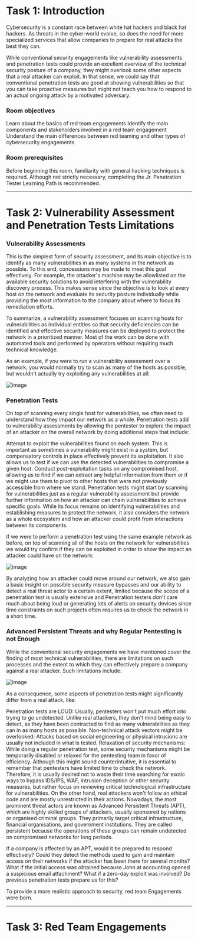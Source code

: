 # Task 1: Introduction
Cybersecurity is a constant race between white hat hackers and black hat hackers. As threats in the cyber-world evolve, so does the need for more specialized services that allow companies to prepare for real attacks the best they can.

While conventional security engagements like vulnerability assessments and penetration tests could provide an excellent overview of the technical security posture of a company, they might overlook some other aspects that a real attacker can exploit. In that sense, we could say that conventional penetration tests are good at showing vulnerabilities so that you can take proactive measures but might not teach you how to respond to an actual ongoing attack by a motivated adversary.

### Room objectives
Learn about the basics of red team engagements
Identify the main components and stakeholders involved in a red team engagement
Understand the main differences between red teaming and other types of cybersecurity engagements

### Room prerequisites
Before beginning this room, familiarity with general hacking techniques is required. Although not strictly necessary, completing the Jr. Penetration Tester Learning Path is recommended.

---

# Task 2: Vulnerability Assessment and Penetration Tests Limitations
### Vulnerability Assessments

This is the simplest form of security assessment, and its main objective is to identify as many vulnerabilities in as many systems in the network as possible. To this end, concessions may be made to meet this goal effectively. For example, the attacker's machine may be allowlisted on the available security solutions to avoid interfering with the vulnerability discovery process. This makes sense since the objective is to look at every host on the network and evaluate its security posture individually while providing the most information to the company about where to focus its remediation efforts.

To summarize, a vulnerability assessment focuses on scanning hosts for vulnerabilities as individual entities so that security deficiencies can be identified and effective security measures can be deployed to protect the network in a prioritized manner. Most of the work can be done with automated tools and performed by operators without requiring much technical knowledge.

As an example, if you were to run a vulnerability assessment over a network, you would normally try to scan as many of the hosts as possible, but wouldn't actually try exploiting any vulnerabilities at all:

![image](https://user-images.githubusercontent.com/79099734/189602131-45675504-1248-4a1b-b0a0-d2082427e509.png)

### Penetration Tests
On top of scanning every single host for vulnerabilities, we often need to understand how they impact our network as a whole. Penetration tests add to vulnerability assessments by allowing the pentester to explore the impact of an attacker on the overall network by doing additional steps that include:

Attempt to exploit the vulnerabilities found on each system. This is important as sometimes a vulnerability might exist in a system, but compensatory controls in place effectively prevent its exploitation. It also allows us to test if we can use the detected vulnerabilities to compromise a given host.
Conduct post-exploitation tasks on any compromised host, allowing us to find if we can extract any helpful information from them or if we might use them to pivot to other hosts that were not previously accessible from where we stand.
Penetration tests might start by scanning for vulnerabilities just as a regular vulnerability assessment but provide further information on how an attacker can chain vulnerabilities to achieve specific goals. While its focus remains on identifying vulnerabilities and establishing measures to protect the network, it also considers the network as a whole ecosystem and how an attacker could profit from interactions between its components.

If we were to perform a penetration test using the same example network as before, on top of scanning all of the hosts on the network for vulnerabilities we would try confirm if they can be exploited in order to show the impact an attacker could have on the network: 

![image](https://user-images.githubusercontent.com/79099734/189602080-469a7f4c-dd11-4801-8257-788744571061.png)

By analyzing how an attacker could move around our network, we also gain a basic insight on possible security measure bypasses and our ability to detect a real threat actor to a certain extent, limited because the scope of a penetration test is usually extensive and Penetration testers don't care much about being loud or generating lots of alerts on security devices since time constraints on such projects often requires us to check the network in a short time.


### Advanced Persistent Threats and why Regular Pentesting is not Enough
While the conventional security engagements we have mentioned cover the finding of most technical vulnerabilities, there are limitations on such processes and the extent to which they can effectively prepare a company against a real attacker. Such limitations include:

![image](https://user-images.githubusercontent.com/79099734/189601976-06df36a5-d919-4860-b2b9-d09ac16bbb1a.png)

As a consequence, some aspects of penetration tests might significantly differ from a real attack, like:

Penetration tests are LOUD: Usually, pentesters won't put much effort into trying to go undetected. Unlike real attackers, they don't mind being easy to detect, as they have been contracted to find as many vulnerabilities as they can in as many hosts as possible.
Non-technical attack vectors might be overlooked: Attacks based on social engineering or physical intrusions are usually not included in what is tested.
Relaxation of security mechanisms: While doing a regular penetration test, some security mechanisms might be temporarily disabled or relaxed for the pentesting team in favor of efficiency. Although this might sound counterintuitive, it is essential to remember that pentesters have limited time to check the network. Therefore, it is usually desired not to waste their time searching for exotic ways to bypass IDS/IPS, WAF, intrusion deception or other security measures, but rather focus on reviewing critical technological infrastructure for vulnerabilities.
On the other hand, real attackers won't follow an ethical code and are mostly unrestricted in their actions. Nowadays, the most prominent threat actors are known as Advanced Persistent Threats (APT), which are highly skilled groups of attackers, usually sponsored by nations or organised criminal groups. They primarily target critical infrastructure, financial organisations, and government institutions. They are called persistent because the operations of these groups can remain undetected on compromised networks for long periods.


If a company is affected by an APT, would it be prepared to respond effectively? Could they detect the methods used to gain and maintain access on their networks if the attacker has been there for several months? What if the initial access was obtained because John at accounting opened a suspicious email attachment? What if a zero-day exploit was involved? Do previous penetration tests prepare us for this?


To provide a more realistic approach to security, red team Engagements were born.

---

# Task 3:  Red Team Engagements
